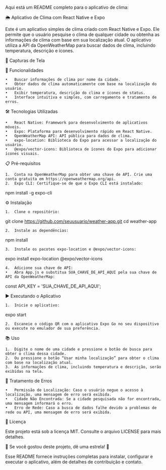 Aqui está um README completo para o aplicativo de clima:

🌦 Aplicativo de Clima com React Native e Expo

Este é um aplicativo simples de clima criado com React Native e Expo. Ele permite que o usuário pesquise o clima de qualquer cidade ou obtenha as informações de clima com base em sua localização atual. O aplicativo utiliza a API da OpenWeatherMap para buscar dados de clima, incluindo temperatura, descrição e ícones.

📸 Capturas de Tela

🚀 Funcionalidades

	•	Buscar informações de clima por nome da cidade.
	•	Obter dados de clima automaticamente com base na localização do usuário.
	•	Exibir temperatura, descrição do clima e ícones de status.
	•	Interface intuitiva e simples, com carregamento e tratamento de erros.

🛠️ Tecnologias Utilizadas

	•	React Native: Framework para desenvolvimento de aplicativos móveis.
	•	Expo: Plataforma para desenvolvimento rápido em React Native.
	•	OpenWeatherMap API: API pública para dados de clima.
	•	expo-location: Biblioteca do Expo para acessar a localização do usuário.
	•	@expo/vector-icons: Biblioteca de ícones do Expo para adicionar ícones visuais.

📋 Pré-requisitos

	1.	Conta na OpenWeatherMap para obter uma chave de API. Crie uma conta gratuita em https://openweathermap.org/api.
	2.	Expo CLI: Certifique-se de que o Expo CLI está instalado:

npm install -g expo-cli

⚙️ Instalação

	1.	Clone o repositório:

git clone https://github.com/seuusuario/weather-app.git
cd weather-app


	2.	Instale as dependências:

npm install


	3.	Instale os pacotes expo-location e @expo/vector-icons:

expo install expo-location @expo/vector-icons


	4.	Adicione sua chave de API:
	•	Abra App.js e substitua SUA_CHAVE_DE_API_AQUI pela sua chave de API da OpenWeatherMap:

const API_KEY = 'SUA_CHAVE_DE_API_AQUI';


▶️ Executando o Aplicativo

	1.	Inicie o aplicativo:

expo start


	2.	Escaneie o código QR com o aplicativo Expo Go no seu dispositivo ou execute no emulador de sua preferência.

📚 Uso

	1.	Digite o nome de uma cidade e pressione o botão de busca para obter o clima dessa cidade.
	2.	Ou pressione o botão “Usar minha localização” para obter o clima com base na localização atual.
	3.	As informações de clima, incluindo temperatura e descrição, serão exibidas na tela.

🐛 Tratamento de Erros

	•	Permissão de Localização: Caso o usuário negue o acesso à localização, uma mensagem de erro será exibida.
	•	Cidade Não Encontrada: Se a cidade pesquisada não for encontrada, uma mensagem informará o erro.
	•	Erro de Rede: Caso a busca de dados falhe devido a problemas de rede ou API, uma mensagem de erro será exibida.

📄 Licença

Este projeto está sob a licença MIT. Consulte o arquivo LICENSE para mais detalhes.

🌟 Se você gostou deste projeto, dê uma estrela! 🌟

Esse README fornece instruções completas para instalar, configurar e executar o aplicativo, além de detalhes de contribuição e contato.

